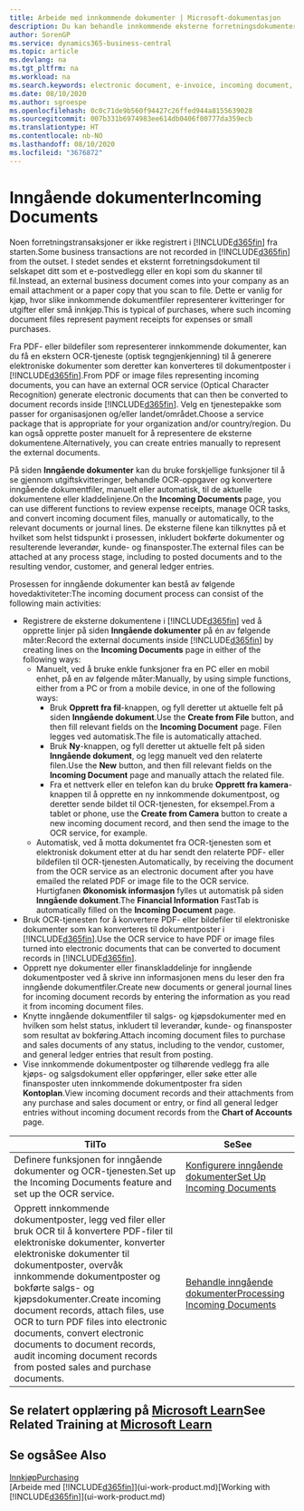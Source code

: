 ```yaml
---
title: Arbeide med innkommende dokumenter | Microsoft-dokumentasjon
description: Du kan behandle innkommende eksterne forretningsdokumenter, for eksempel kvitteringer eller PDF-filer, behandle OCR-oppgaver og konvertere filer til elektroniske dokumenter og poster.
author: SorenGP
ms.service: dynamics365-business-central
ms.topic: article
ms.devlang: na
ms.tgt_pltfrm: na
ms.workload: na
ms.search.keywords: electronic document, e-invoice, incoming document, OCR, ecommerce, document exchange, import invoice
ms.date: 08/10/2020
ms.author: sgroespe
ms.openlocfilehash: 0c0c71de9b560f94427c26ffed944a8155639028
ms.sourcegitcommit: 007b331b6974983ee614db0406f00777da359ecb
ms.translationtype: HT
ms.contentlocale: nb-NO
ms.lasthandoff: 08/10/2020
ms.locfileid: "3676872"
---
```

# <a name="incoming-documents"></a><span data-ttu-id="6ed9a-103">Inngående dokumenter</span><span class="sxs-lookup"><span data-stu-id="6ed9a-103">Incoming Documents</span></span>

<span data-ttu-id="6ed9a-104">Noen forretningstransaksjoner er ikke registrert i [!INCLUDE[d365fin](includes/d365fin_md.md)] fra starten.</span><span class="sxs-lookup"><span data-stu-id="6ed9a-104">Some business transactions are not recorded in [!INCLUDE[d365fin](includes/d365fin_md.md)] from the outset.</span></span> <span data-ttu-id="6ed9a-105">I stedet sendes et eksternt forretningsdokument til selskapet ditt som et e-postvedlegg eller en kopi som du skanner til fil.</span><span class="sxs-lookup"><span data-stu-id="6ed9a-105">Instead, an external business document comes into your company as an email attachment or a paper copy that you scan to file.</span></span> <span data-ttu-id="6ed9a-106">Dette er vanlig for kjøp, hvor slike innkommende dokumentfiler representerer kvitteringer for utgifter eller små innkjøp.</span><span class="sxs-lookup"><span data-stu-id="6ed9a-106">This is typical of purchases, where such incoming document files represent payment receipts for expenses or small purchases.</span></span>

<span data-ttu-id="6ed9a-107">Fra PDF- eller bildefiler som representerer innkommende dokumenter, kan du få en ekstern OCR-tjeneste (optisk tegngjenkjenning) til å generere elektroniske dokumenter som deretter kan konverteres til dokumentposter i [!INCLUDE[d365fin](includes/d365fin_md.md)].</span><span class="sxs-lookup"><span data-stu-id="6ed9a-107">From PDF or image files representing incoming documents, you can have an external OCR service (Optical Character Recognition) generate electronic documents that can then be converted to document records inside [!INCLUDE[d365fin](includes/d365fin_md.md)].</span></span> <span data-ttu-id="6ed9a-108">Velg en tjenestepakke som passer for organisasjonen og/eller landet/området.</span><span class="sxs-lookup"><span data-stu-id="6ed9a-108">Choose a service package that is appropriate for your organization and/or country/region.</span></span> <span data-ttu-id="6ed9a-109">Du kan også opprette poster manuelt for å representere de eksterne dokumentene.</span><span class="sxs-lookup"><span data-stu-id="6ed9a-109">Alternatively, you can create entries manually to represent the external documents.</span></span>  

<span data-ttu-id="6ed9a-110">På siden **Inngående dokumenter** kan du bruke forskjellige funksjoner til å se gjennom utgiftskvitteringer, behandle OCR-oppgaver og konvertere inngående dokumentfiler, manuelt eller automatisk, til de aktuelle dokumentene eller kladdelinjene.</span><span class="sxs-lookup"><span data-stu-id="6ed9a-110">On the **Incoming Documents** page, you can use different functions to review expense receipts, manage OCR tasks, and convert incoming document files, manually or automatically, to the relevant documents or journal lines.</span></span> <span data-ttu-id="6ed9a-111">De eksterne filene kan tilknyttes på et hvilket som helst tidspunkt i prosessen, inkludert bokførte dokumenter og resulterende leverandør, kunde- og finansposter.</span><span class="sxs-lookup"><span data-stu-id="6ed9a-111">The external files can be attached at any process stage, including to posted documents and to the resulting vendor, customer, and general ledger entries.</span></span>

<span data-ttu-id="6ed9a-112">Prosessen for inngående dokumenter kan bestå av følgende hovedaktiviteter:</span><span class="sxs-lookup"><span data-stu-id="6ed9a-112">The incoming document process can consist of the following main activities:</span></span>

* <span data-ttu-id="6ed9a-113">Registrere de eksterne dokumentene i [!INCLUDE[d365fin](includes/d365fin_md.md)] ved å opprette linjer på siden **Inngående dokumenter** på én av følgende måter:</span><span class="sxs-lookup"><span data-stu-id="6ed9a-113">Record the external documents inside [!INCLUDE[d365fin](includes/d365fin_md.md)] by creating lines on the **Incoming Documents** page in either of the following ways:</span></span>
  * <span data-ttu-id="6ed9a-114">Manuelt, ved å bruke enkle funksjoner fra en PC eller en mobil enhet, på en av følgende måter:</span><span class="sxs-lookup"><span data-stu-id="6ed9a-114">Manually, by using simple functions, either from a PC or from a mobile device, in one of the following ways:</span></span>
    * <span data-ttu-id="6ed9a-115">Bruk **Opprett fra fil**-knappen, og fyll deretter ut aktuelle felt på siden **Inngående dokument**.</span><span class="sxs-lookup"><span data-stu-id="6ed9a-115">Use the **Create from File** button, and then fill relevant fields on the **Incoming Document** page.</span></span> <span data-ttu-id="6ed9a-116">Filen legges ved automatisk.</span><span class="sxs-lookup"><span data-stu-id="6ed9a-116">The file is automatically attached.</span></span>  
    * <span data-ttu-id="6ed9a-117">Bruk **Ny**-knappen, og fyll deretter ut aktuelle felt på siden **Inngående dokument**, og legg manuelt ved den relaterte filen.</span><span class="sxs-lookup"><span data-stu-id="6ed9a-117">Use the **New** button, and then fill relevant fields on the **Incoming Document** page and manually attach the related file.</span></span>
    * <span data-ttu-id="6ed9a-118">Fra et nettverk eller en telefon kan du bruke **Opprett fra kamera**-knappen til å opprette en ny innkommende dokumentpost, og deretter sende bildet til OCR-tjenesten, for eksempel.</span><span class="sxs-lookup"><span data-stu-id="6ed9a-118">From a tablet or phone, use the **Create from Camera** button to create a new incoming document record, and then send the image to the OCR service, for example.</span></span>
  * <span data-ttu-id="6ed9a-119">Automatisk, ved å motta dokumentet fra OCR-tjenesten som et elektronisk dokument etter at du har sendt den relaterte PDF- eller bildefilen til OCR-tjenesten.</span><span class="sxs-lookup"><span data-stu-id="6ed9a-119">Automatically, by receiving the document from the OCR service as an electronic document after you have emailed the related PDF or image file to the OCR service.</span></span> <span data-ttu-id="6ed9a-120">Hurtigfanen **Økonomisk informasjon** fylles ut automatisk på siden **Inngående dokument**.</span><span class="sxs-lookup"><span data-stu-id="6ed9a-120">The **Financial Information** FastTab is automatically filled on the **Incoming Document** page.</span></span>
* <span data-ttu-id="6ed9a-121">Bruk OCR-tjenesten for å konvertere PDF- eller bildefiler til elektroniske dokumenter som kan konverteres til dokumentposter i [!INCLUDE[d365fin](includes/d365fin_md.md)].</span><span class="sxs-lookup"><span data-stu-id="6ed9a-121">Use the OCR service to have PDF or image files turned into electronic documents that can be converted to document records in [!INCLUDE[d365fin](includes/d365fin_md.md)].</span></span>
* <span data-ttu-id="6ed9a-122">Opprett nye dokumenter eller finanskladdelinje for inngående dokumentposter ved å skrive inn informasjonen mens du leser den fra inngående dokumentfiler.</span><span class="sxs-lookup"><span data-stu-id="6ed9a-122">Create new documents or general journal lines for incoming document records by entering the information as you read it from incoming document files.</span></span>
* <span data-ttu-id="6ed9a-123">Knytte inngående dokumentfiler til salgs- og kjøpsdokumenter med en hvilken som helst status, inkludert til leverandør, kunde- og finansposter som resultat av bokføring.</span><span class="sxs-lookup"><span data-stu-id="6ed9a-123">Attach incoming document files to purchase and sales documents of any status, including to the vendor, customer, and general ledger entries that result from posting.</span></span>
* <span data-ttu-id="6ed9a-124">Vise innkommende dokumentposter og tilhørende vedlegg fra alle kjøps- og salgsdokument eller oppføringer, eller søke etter alle finansposter uten innkommende dokumentposter fra siden **Kontoplan**.</span><span class="sxs-lookup"><span data-stu-id="6ed9a-124">View incoming document records and their attachments from any purchase and sales document or entry, or find all general ledger entries without incoming document records from the **Chart of Accounts** page.</span></span>

| <span data-ttu-id="6ed9a-125">Til</span><span class="sxs-lookup"><span data-stu-id="6ed9a-125">To</span></span> | <span data-ttu-id="6ed9a-126">Se</span><span class="sxs-lookup"><span data-stu-id="6ed9a-126">See</span></span> |
| --- | --- |
| <span data-ttu-id="6ed9a-127">Definere funksjonen for inngående dokumenter og OCR-tjenesten.</span><span class="sxs-lookup"><span data-stu-id="6ed9a-127">Set up the Incoming Documents feature and set up the OCR service.</span></span> |[<span data-ttu-id="6ed9a-128">Konfigurere inngående dokumenter</span><span class="sxs-lookup"><span data-stu-id="6ed9a-128">Set Up Incoming Documents</span></span>](across-how-setup-income-documents.md) |
| <span data-ttu-id="6ed9a-129">Opprett innkommende dokumentposter, legg ved filer eller bruk OCR til å konvertere PDF-filer til elektroniske dokumenter, konverter elektroniske dokumenter til dokumentposter, overvåk innkommende dokumentposter og bokførte salgs- og kjøpsdokumenter.</span><span class="sxs-lookup"><span data-stu-id="6ed9a-129">Create incoming document records, attach files, use OCR to turn PDF files into electronic documents, convert electronic documents to document records, audit incoming document records from posted sales and purchase documents.</span></span> |[<span data-ttu-id="6ed9a-130">Behandle inngående dokumenter</span><span class="sxs-lookup"><span data-stu-id="6ed9a-130">Processing Incoming Documents</span></span>](across-process-income-documents.md) |

## <a name="see-related-training-at-microsoft-learn"></a><span data-ttu-id="6ed9a-131">Se relatert opplæring på [Microsoft Learn](/learn/modules/incoming-documents-dynamics-365-business-central/index)</span><span class="sxs-lookup"><span data-stu-id="6ed9a-131">See Related Training at [Microsoft Learn](/learn/modules/incoming-documents-dynamics-365-business-central/index)</span></span>

## <a name="see-also"></a><span data-ttu-id="6ed9a-132">Se også</span><span class="sxs-lookup"><span data-stu-id="6ed9a-132">See Also</span></span>

[<span data-ttu-id="6ed9a-133">Innkjøp</span><span class="sxs-lookup"><span data-stu-id="6ed9a-133">Purchasing</span></span>](purchasing-manage-purchasing.md)  
<span data-ttu-id="6ed9a-134">[Arbeide med [!INCLUDE[d365fin](includes/d365fin_md.md)]](ui-work-product.md)</span><span class="sxs-lookup"><span data-stu-id="6ed9a-134">[Working with [!INCLUDE[d365fin](includes/d365fin_md.md)]](ui-work-product.md)</span></span>  
